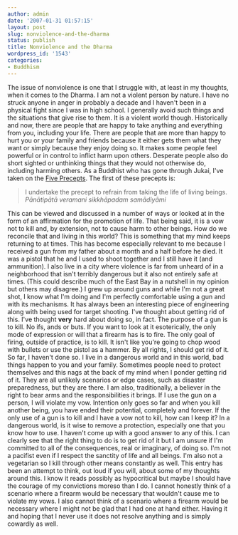 ```yaml
---
author: admin
date: '2007-01-31 01:57:15'
layout: post
slug: nonviolence-and-the-dharma
status: publish
title: Nonviolence and the Dharma
wordpress_id: '1543'
categories:
- Buddhism
---
```


The issue of nonviolence is one that I struggle with, at least in my
thoughts, when it comes to the Dharma. I am not a violent person by
nature. I have no struck anyone in anger in probably a decade and I
haven't been in a physical fight since I was in high school. I generally
avoid such things and the situations that give rise to them. It is a
violent world though. Historically and now, there are people that are
happy to take anything and everything from you, including your life.
There are people that are more than happy to hurt you or your family and
friends because it either gets them what they want or simply because
they enjoy doing so. It makes some people feel powerful or in control to
inflict harm upon others. Desperate people also do short sighted or
unthinking things that they would not otherwise do, including harming
others. As a Buddhist who has gone through Jukai, I've taken on the
[Five Precepts](http://en.wikipedia.org/wiki/The_Five_Precepts). The
first of these precepts is:

> I undertake the precept to refrain from taking the life of living
> beings. *Pānātipātā veramani sikkhāpadam samādiyāmi*

This can be viewed and discussed in a number of ways or looked at in the
form of an affirmation for the promotion of life. That being said, it is
a vow not to kill and, by extension, not to cause harm to other beings.
How do we reconcile that and living in this world? This is something
that my mind keeps returning to at times. This has become especially
relevant to me because I received a gun from my father about a month and
a half before he died. It was a pistol that he and I used to shoot
together and I still have it (and ammunition). I also live in a city
where violence is far from unheard of in a neighborhood that isn't
terribly dangerous but it also not entirely safe at times. (This could
describe much of the East Bay in a nutshell in my opinion but others may
disagree.) I grew up around guns and while I'm not a great shot, I know
what I'm doing and I'm perfectly comfortable using a gun and with its
mechanisms. It has always been an interesting piece of engineering along
with being used for target shooting. I've thought about getting rid of
this. I've thought **very** hard about doing so, in fact. The purpose of
a gun is to kill. No ifs, ands or buts. If you want to look at it
esoterically, the only mode of expression or will that a firearm has is
to fire. The only goal of firing, outside of practice, is to kill. It
isn't like you're going to chop wood with bullets or use the pistol as a
hammer. By all rights, I should get rid of it. So far, I haven't done
so. I live in a dangerous world and in this world, bad things happen to
you and your family. Sometimes people need to protect themselves and
this nags at the back of my mind when I ponder getting rid of it. They
are all unlikely scenarios or edge cases, such as disaster preparedness,
but they are there. I am also, traditionally, a believer in the right to
bear arms and the responsibilities it brings. If I use the gun on a
person, I will violate my vow. Intention only goes so far and when you
kill another being, you have ended their potential, completely and
forever. If the only use of a gun is to kill and I have a vow not to
kill, how can I keep it? In a dangerous world, is it wise to remove a
protection, especially one that you know how to use. I haven't come up
with a good answer to any of this. I can clearly see that the right
thing to do is to get rid of it but I am unsure if I'm committed to all
of the consequences, real or imaginary, of doing so. I'm not a pacifist
even if I respect the sanctity of life and all beings. I'm also not a
vegetarian so I kill through other means constantly as well. This entry
has been an attempt to think, out loud if you will, about some of my
thoughts around this. I know it reads possibly as hypocritical but maybe
I should have the courage of my convictions moreso than I do. I cannot
honestly think of a scenario where a firearm would be necessary that
wouldn't cause me to violate my vows. I also cannot think of a scenario
where a firearm would be necessary where I might not be glad that I had
one at hand either. Having it and hoping that I never use it does not
resolve anything and is simply cowardly as well.
